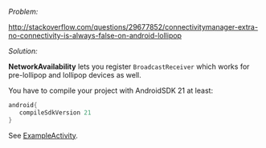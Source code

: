*Problem:*

http://stackoverflow.com/questions/29677852/connectivitymanager-extra-no-connectivity-is-always-false-on-android-lollipop


*Solution:*

**NetworkAvailability** lets you register `BroadcastReceiver` which works for pre-lollipop and lollipop devices as well.    

You have to compile your project with AndroidSDK 21 at least:
```gradle
android{
   compileSdkVersion 21
}
```

See [ExampleActivity](https://github.com/mklimek/NetworkAvailability/blob/master/ExampleActivity.java).


